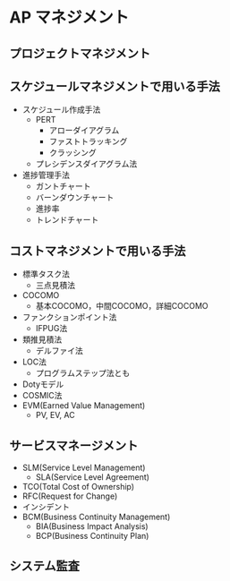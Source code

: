 # AP マネジメント

## プロジェクトマネジメント

## スケジュールマネジメントで用いる手法

- スケジュール作成手法
  - PERT
    - アローダイアグラム
    - ファストトラッキング
    - クラッシング
  - プレシデンスダイアグラム法
- 進捗管理手法
  - ガントチャート
  - バーンダウンチャート
  - 進捗率
  - トレンドチャート

## コストマネジメントで用いる手法

- 標準タスク法
  - 三点見積法
- COCOMO
  - 基本COCOMO，中間COCOMO，詳細COCOMO
- ファンクションポイント法
  - IFPUG法
- 類推見積法
  - デルファイ法
- LOC法
  - プログラムステップ法とも
- Dotyモデル
- COSMIC法
- EVM(Earned Value Management)
  - PV, EV, AC

## サービスマネージメント

- SLM(Service Level Management)
  - SLA(Service Level Agreement)
- TCO(Total Cost of Ownership)
- RFC(Request for Change)
- インシデント
- BCM(Business Continuity Management)
  - BIA(Business Impact Analysis)
  - BCP(Business Continuity Plan)

## システム監査
